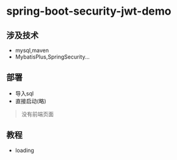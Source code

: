 # spring-boot-security-jwt-demo
## 涉及技术
- mysql,maven
- MybatisPlus,SpringSecurity...
## 部署
- 导入sql
- 直接启动(略)
> 没有前端页面
## 教程
- loading


